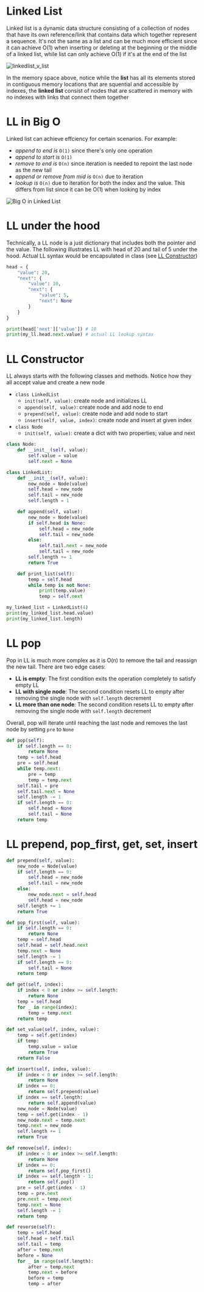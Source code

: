 # Linked List

Linked list is a dynamic data structure consisting of a collection of nodes that have its own reference/link that contains data which together represent a sequence. It's not the same as a list and can be much more efficient since it can achieve O(1) when inserting or deleting at the beginning or the middle of a linked list, while list can only achieve O(1) if it's at the end of the list

![linkedlist_v_list](./linkedlist_v_list.png)

In the memory space above, notice while the **list** has all its elements stored in contiguous memory locations that are squential and accessible by indexes, the **linked list** consist of nodes that are scattered in memory with no indexes with links that connect them together

# LL in Big O

Linked list can achieve effciency for certain scenarios. For example:

- _append to end is_ `O(1)` since there's only one operation
- _append to start is_ `O(1)`
- _remove to end is_ `O(n)` since iteration is needed to repoint the last node as the new tail
- _append or remove from mid is_ `O(n)` due to iteration
- _lookup is_ `O(n)` due to iteration for both the index and the value. This differs from list since it can be O(1) when looking by index

![Big O in Linked List](./linkedlist_big_o.png)

# LL under the hood

Technically, a LL node is a just dictionary that includes both the pointer and the value. The following illustrates LL with head of 20 and tail of 5 under the hood. Actual LL syntax would be encapsulated in class (see [LL Constructor](#ll-constructor))

```python
head = {
    "value": 20,
    "next": {
        "value": 10,
        "next": {
            "value": 5,
            "next": None
        }
    }
}

print(head['next']['value']) # 10
print(my_ll.head.next.value) # actual LL lookup syntax
```

# LL Constructor

LL always starts with the following classes and methods. Notice how they all accept value and create a new node

- `class LinkedList`
  - `init(self, value)`: create node and initializes LL
  - `append(self, value)`: create node and add node to end
  - `prepend(self, value)`: create node and add node to start
  - `insert(self, value, index)`: create node and insert at given index
- `class Node`
  - `init(self, value)`: create a dict with two properties; value and next

```python
class Node:
    def __init__(self, value):
        self.value = value
        self.next = None

class LinkedList:
    def __init__(self, value):
        new_node = Node(value)
        self.head = new_node
        self.tail = new_node
        self.length = 1

    def append(self, value):
        new_node = Node(value)
        if self.head is None:
            self.head = new_node
            self.tail = new_node
        else:
            self.tail.next = new_node
            self.tail = new_node
        self.length += 1
        return True

    def print_list(self):
        temp = self.head
        while temp is not None:
            print(temp.value)
            temp = self.next

my_linked_list = LinkedList(4)
print(my_linked_list.head.value)
print(my_linked_list.length)
```

# LL pop

Pop in LL is much more complex as it is O(n) to remove the tail and reassign the new tail. There are two edge cases:

- **LL is empty**: The first condition exits the operation completely to satisfy empty LL
- **LL with single node**: The second condition resets LL to empty after removing the single node with `self.length` decrement
- **LL more than one node**: The second condition resets LL to empty after removing the single node with `self.length` decrement

Overall, pop will iterate until reaching the last node and removes the last node by setting `pre` to `None`

```python
def pop(self):
    if self.length == 0:
        return None
    temp = self.head
    pre = self.head
    while temp.next:
        pre = temp
        temp = temp.next
    self.tail = pre
    self.tail.next = None
    self.length -= 1
    if self.length == 0:
        self.head = None
        self.tail = None
    return temp
```

# LL prepend, pop_first, get, set, insert

```python
def prepend(self, value):
    new_node = Node(value)
    if self.length == 0:
        self.head = new_node
        self.tail = new_node
    else:
        new_node.next = self.head
        self.head = new_node
    self.length += 1
    return True

def pop_first(self, value):
    if self.length == 0:
        return None
    temp = self.head
    self.head = self.head.next
    temp.next = None
    self.length -= 1
    if self.length == 0:
        self.tail = None
    return temp

def get(self, index):
    if index < 0 or index >= self.length:
        return None
    temp = self.head
    for _ in range(index):
        temp = temp.next
    return temp

def set_value(self, index, value):
    temp = self.get(index)
    if temp:
        temp.value = value
        return True
    return False

def insert(self, index, value):
    if index < 0 or index >= self.length:
        return None
    if index == 0:
        return self.prepend(value)
    if index == self.length:
        return self.append(value)
    new_node = Node(value)
    temp = self.get(index - 1)
    new_node.next = temp.next
    temp.next = new_node
    self.length += 1
    return True

def remove(self, index):
    if index < 0 or index >= self.length:
        return None
    if index == 0:
        return self.pop_first()
    if index == self.length - 1:
        return self.pop()
    pre = self.get(index - 1)
    temp = pre.next
    pre.next = temp.next
    temp.next = None
    self.length -= 1
    return temp

def reverse(self):
    temp = self.head
    self.head = self.tail
    self.tail = temp
    after = temp.next
    before = None
    for _ in range(self.length):
        after = temp.next
        temp.next = before
        before = temp
        temp = after
```
